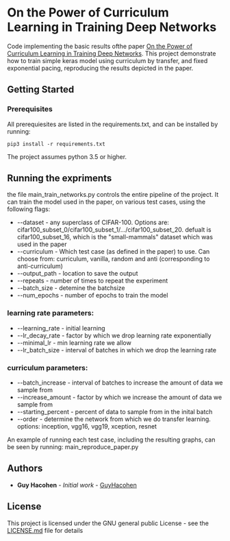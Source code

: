 # On the Power of Curriculum Learning in Training Deep Networks

Code implementing the basic results ofthe paper [On the Power of Curriculum Learning in Training Deep Networks](https://arxiv.org/abs/1904.03626).
This project demonstrate how to train simple keras model using curriculum by transfer, and fixed exponential pacing, reproducing the results depicted in the paper.

## Getting Started
### Prerequisites

All prerequiesites are listed in the requirements.txt, and can be installed by running:

```
pip3 install -r requirements.txt
```

The project assumes python 3.5 or higher.

## Running the expriments

the file main_train_networks.py controls the entire pipeline of the project. It can train the model used in the paper, on various test cases, using the following flags:

* --dataset - any superclass of CIFAR-100. Options are: cifar100_subset_0/cifar100_subset_1/.../cifar100_subset_20. defualt is cifar100_subset_16, which is the "small-mammals" dataset which was used in the paper
* --curriculum - Which test case (as defined in the paper) to use. Can choose from: curriculum, vanilla, random and anti (corresponding to anti-curriculum)
* --output_path - location to save the output
* --repeats - number of times to repeat the experiment
* --batch_size - detemine the batchsize
* --num_epochs - number of epochs to train the model

### learning rate parameters:

* --learning_rate - initial learning
* --lr_decay_rate - factor by which we drop learning rate exponentially
* --minimal_lr - min learning rate we allow
* --lr_batch_size - interval of batches in which we drop the learning rate   

### curriculum parameters:

* --batch_increase - interval of batches to increase the amount of data we sample from
* --increase_amount - factor by which we increase the amount of data we sample from
* --starting_percent - percent of data to sample from in the inital batch
* --order - determine the network from which we do transfer learning. options: inception, vgg16, vgg19, xception, resnet

An example of running each test case, including the resulting graphs, can be seen by running: main_reproduce_paper.py


## Authors

* **Guy Hacohen** - *Initial work* - [GuyHacohen](https://github.com/GuyHacohen)

## License

This project is licensed under the GNU general public License - see the [LICENSE.md](LICENSE.md) file for details
